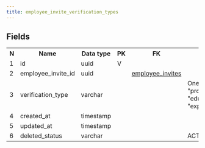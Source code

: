 ```yaml
---
title: employee_invite_verification_types 
---
```


## Fields

<table style="width: 100%">
    <colgroup>
       <col span="1" style="width: 3%;"/>
       <col span="1" style="width: 12%;"/>
       <col span="1" style="width: 10%;"/>
       <col span="1" style="width: 3%;"/>
       <col span="1" style="width: 12%;"/>
       <col span="1" style="width: 60%;"/>
    </colgroup>
  <tr>
    <th>N</th>
    <th>Name</th>
    <th>Data type</th>
    <th>PK</th>
    <th>FK</th>
    <th>Description</th>
  </tr>
<tr><td>1</td><td>id</td><td>uuid</td><td>V</td><td></td><td></td></tr>
<tr><td>2</td><td>employee_invite_id</td><td>uuid</td><td></td><td><a href="employee_invites.md">employee_invites</a></td><td></td></tr>
<tr><td>3</td><td>verification_type</td><td>varchar</td><td></td><td></td><td>One of: "professionalCertificate", "education", "experience"</td></tr>
<tr><td>4</td><td>created_at</td><td>timestamp</td><td></td><td></td><td></td></tr>
<tr><td>5</td><td>updated_at</td><td>timestamp</td><td></td><td></td><td></td></tr>
<tr><td>6</td><td>deleted_status</td><td>varchar</td><td></td><td></td><td>ACTIVE, DELETED</td></tr>

</table>